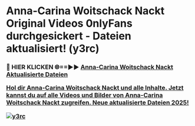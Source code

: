 # Anna-Carina Woitschack Nackt Original Videos 0nlyFans durchgesickert - Dateien aktualisiert! (y3rc)

<h3>🔴 HIER KLICKEN 🌐==►► <a href="https://tinyurl.com/h6vf6nb8" rel="nofollow">Anna-Carina Woitschack Nackt Aktualisierte Dateien

Hol dir Anna-Carina Woitschack Nackt und alle Inhalte. Jetzt kannst du auf alle Videos und Bilder von Anna-Carina Woitschack Nackt zugreifen. Neue aktualisierte Dateien 2025!

[![y3rc](https://i.imgur.com/sD4kR3V.gif)](https://tinyurl.com/h6vf6nb8)
